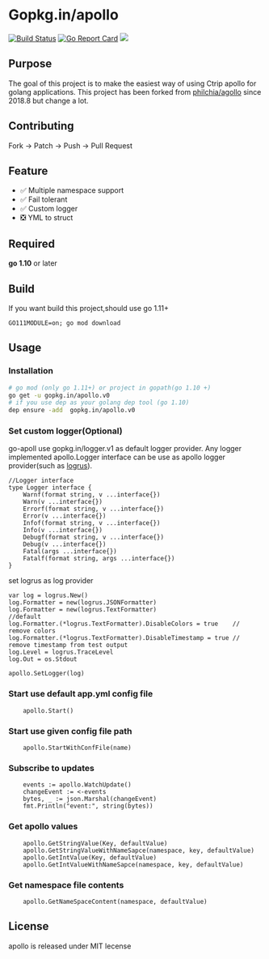 # Gopkg.in/apollo

[![Build Status](https://cloud.drone.io/api/badges/go-apollo/apollo/status.svg)](https://cloud.drone.io/go-apollo/apollo)
[![Go Report Card](https://goreportcard.com/badge/github.com/go-apollo/apollo)](https://goreportcard.com/report/github.com/go-apollo/apollo)
[![](https://godoc.org/gopkg.in/apollo.v0?status.svg)](http://godoc.org/gopkg.in/apollo.v0)

## Purpose

The goal of this project is to make the easiest way of using Ctrip apollo for golang applications. This project has been forked from [philchia/agollo](https://github.com/philchia/agollo) since 2018.8 but change a lot.

## Contributing

Fork -> Patch -> Push -> Pull Request

## Feature

- ✅ Multiple namespace support
- ✅ Fail tolerant
- ✅  Custom logger
- ❎  YML to struct 


## Required

**go 1.10** or later

## Build
If you want build this project,should use go 1.11+
```
GO111MODULE=on; go mod download

```

## Usage
### Installation
```bash
# go mod (only go 1.11+) or project in gopath(go 1.10 +)
go get -u gopkg.in/apollo.v0
# if you use dep as your golang dep tool (go 1.10)
dep ensure -add  gopkg.in/apollo.v0
```
### Set custom logger(Optional)
go-apoll use gopkg.in/logger.v1 as default logger provider.
Any logger implemented apollo.Logger interface can be use as apollo logger provider(such as [logrus](https://github.com/sirupsen/logrus)).
```golang
//Logger interface
type Logger interface {
	Warnf(format string, v ...interface{})
	Warn(v ...interface{})
	Errorf(format string, v ...interface{})
	Error(v ...interface{})
	Infof(format string, v ...interface{})
	Info(v ...interface{})
	Debugf(format string, v ...interface{})
	Debug(v ...interface{})
	Fatal(args ...interface{})
	Fatalf(format string, args ...interface{})
}
```
set logrus as log provider
```golang
var log = logrus.New()
log.Formatter = new(logrus.JSONFormatter)
log.Formatter = new(logrus.TextFormatter)                     //default
log.Formatter.(*logrus.TextFormatter).DisableColors = true    // remove colors
log.Formatter.(*logrus.TextFormatter).DisableTimestamp = true // remove timestamp from test output
log.Level = logrus.TraceLevel
log.Out = os.Stdout

apollo.SetLogger(log)
```


### Start use default app.yml config file

```golang
    apollo.Start()
```

### Start use given config file path

```golang
    apollo.StartWithConfFile(name)
```

### Subscribe to updates

```golang
    events := apollo.WatchUpdate()
    changeEvent := <-events
    bytes, _ := json.Marshal(changeEvent)
    fmt.Println("event:", string(bytes))
```

### Get apollo values

```golang
    apollo.GetStringValue(Key, defaultValue)
    apollo.GetStringValueWithNameSapce(namespace, key, defaultValue)
    apollo.GetIntValue(Key, defaultValue)
    apollo.GetIntValueWithNameSapce(namespace, key, defaultValue)
```

### Get namespace file contents

```golang
    apollo.GetNameSpaceContent(namespace, defaultValue)
```

## License

apollo is released under MIT lecense
